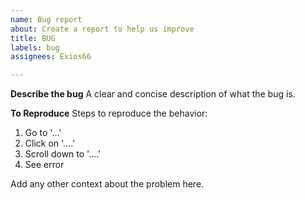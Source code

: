 ```yaml
---
name: Bug report
about: Create a report to help us improve
title: BUG
labels: bug
assignees: Exios66

---
```


**Describe the bug**
A clear and concise description of what the bug is.

**To Reproduce**
Steps to reproduce the behavior:
1. Go to '...'
2. Click on '....'
3. Scroll down to '....'
4. See error

Add any other context about the problem here.

